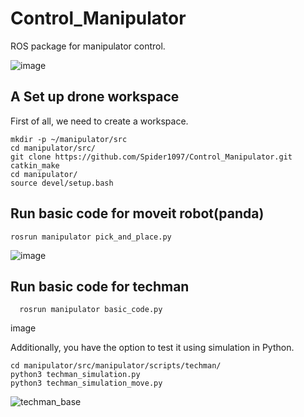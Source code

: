 # Control_Manipulator
ROS package for manipulator control.

![image](https://github.com/Spider1097/Control_Manipulator/assets/118929720/c5cbea40-7921-4aed-b6d4-52114f4a535a)

## A Set up drone workspace
First of all, we need to create a workspace.

```
mkdir -p ~/manipulator/src
cd manipulator/src/
git clone https://github.com/Spider1097/Control_Manipulator.git
catkin_make
cd manipulator/
source devel/setup.bash
```

## Run basic code for moveit robot(panda)
  ```
  rosrun manipulator pick_and_place.py 
 ```
  ![image](https://github.com/Spider1097/Control_Manipulator/assets/118929720/f6377581-e447-430d-9a58-63489772e487)

## Run basic code for techman
```
  rosrun manipulator basic_code.py 
 ```
image

Additionally, you have the option to test it using simulation in Python.

 ```
 cd manipulator/src/manipulator/scripts/techman/
 python3 techman_simulation.py
 python3 techman_simulation_move.py
 ```

![techman_base](https://github.com/Spider1097/Control_Manipulator/assets/118929720/00066829-2323-42ae-94dd-224078187807)


